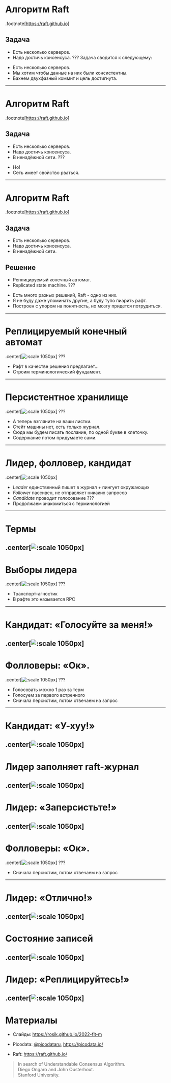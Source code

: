<!-- ############################################################ -->
# Алгоритм Raft
.footnote[https://raft.github.io]
## Задача
* Есть несколько серверов.
* Надо достичь консенсуса.
???
Задача сводится к следующему:
- Есть несколько серверов.
- Мы хотим чтобы данные на них были консистентны.
- Бахнем двухфазный коммит и цель достигнута.
---

# Алгоритм Raft
.footnote[https://raft.github.io]
## Задача
* Есть несколько серверов.
* Надо достичь консенсуса.
* В ненадёжной сети.
???
- Но!
- Сеть имеет свойство рваться.
---

# Алгоритм Raft
.footnote[https://raft.github.io]
## Задача
* Есть несколько серверов.
* Надо достичь консенсуса.
* В ненадёжной сети.

## Решение
* Реплицируемый конечный автомат.
* Replicated state machine.
???
- Есть много разных решений, Raft - одно из них.
- Я не буду даже упоминать другие, а буду тупо пиарить рафт.
- Построен с упором на понятность, но мозгу придется потрудиться.
---

<!-- ############################################################ -->
# Реплицируемый конечный автомат
.center[![:scale 1050px](images/raft-1.svg)]
???
- Рафт в качестве решения предлагает...
- Строим терминологический фундамент.
---

<!-- ############################################################ -->
# Персистентное хранилище
.center[![:scale 1050px](images/multiframe-1.svg#frame1)]
???
- А теперь взгляните на ваши листки.
- Стейт машины нет, есть только журнал.
- Сюда мы будем писать послание, по одной букве в клеточку.
- Содержание потом придумаете сами.
---

<!-- ############################################################ -->
# Лидер, фолловер, кандидат
.center[![:scale 1050px](images/raft-states.svg)]
- *Leader* единственный пишет в журнал + пингует окружающих
- *Follower* пассивен, не отправляет никаких запросов
- *Candidate* проводит голосование
???
- Продолжаем знакомиться с терминологией
---

<!-- ############################################################ -->
# Термы
.center[![:scale 1050px](images/raft-terms.svg)]
---

<!-- ############################################################ -->
<!-- https://css-tricks.com/svg-fragment-identifiers-work/ -->
# Выборы лидера
.center[![:scale 1050px](images/multiframe-1.svg#frame2)]
???
- Транспорт-агностик
- В рафте это называется RPC
---

<!-- ############################################################ -->
# Кандидат: «Голосуйте за меня!»
.center[![:scale 1050px](images/multiframe-1.svg#frame3)]
---

<!-- ############################################################ -->
# Фолловеры: «Ок».
.center[![:scale 1050px](images/multiframe-1.svg#frame4)]
???
- Голосовать можно 1 раз за терм
- Голосуем за первого встречного
- Сначала персистим, потом отвечаем на запрос
---

<!-- ############################################################ -->
# Кандидат: «У-хуу!»
.center[![:scale 1050px](images/multiframe-1.svg#frame5)]
---

<!-- ############################################################ -->
# Лидер заполняет raft-журнал
.center[![:scale 1050px](images/multiframe-2.svg#frame1)]
---

<!-- ############################################################ -->
# Лидер: «Заперсистьте!»
.center[![:scale 1050px](images/multiframe-2.svg#frame3)]
---

<!-- ############################################################ -->
# Фолловеры: «Ок».
.center[![:scale 1050px](images/multiframe-2.svg#frame4)]
???
- Сначала персистим, потом отвечаем на запрос
---

<!-- ############################################################ -->
# Лидер: «Отлично!»
.center[![:scale 1050px](images/multiframe-2.svg#frame5)]
---

<!-- ############################################################ -->
# Состояние записей
.center[![:scale 1050px](images/raft-log-1.svg)]
---

<!-- ############################################################ -->
# Лидер: «Реплицируйтесь!»
.center[![:scale 1050px](images/multiframe-2.svg#frame6)]
---

<!-- ############################################################ -->
# Материалы

- Слайды: https://rosik.github.io/2022-fit-m

- Picodata: [@picodataru](https://t.me/picodataru), https://picodata.io/

- Raft: https://raft.github.io/

> In search of Understandable Consensus Algorithm.<br/>
  Diego Ongaro and John Ousterhout.<br/>
  Stanford University.
